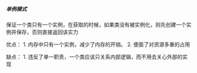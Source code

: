 ##### 单例模式

保证一个类只有一个实例，在获取的时候，如果类没有被实例化，则先创建一个实例并保存，否则直接返回该实力

优点：
    1. 内存中只有一个实例，减少了内存的开销。
    2. 便面了对资源多重的占用

缺点：
    1. 违反了单一职责，一个类应该只关系内部逻辑，而不用去关心外部的实现